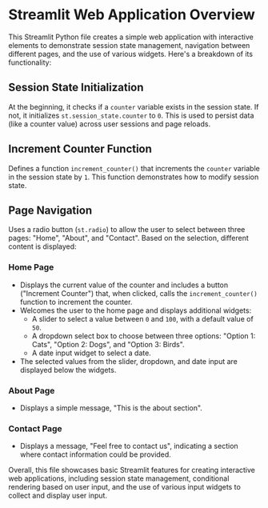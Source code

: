 # Streamlit Web Application Overview

This Streamlit Python file creates a simple web application with interactive elements to demonstrate session state management, navigation between different pages, and the use of various widgets. Here's a breakdown of its functionality:

## Session State Initialization
At the beginning, it checks if a `counter` variable exists in the session state. If not, it initializes `st.session_state.counter` to `0`. This is used to persist data (like a counter value) across user sessions and page reloads.

## Increment Counter Function
Defines a function `increment_counter()` that increments the `counter` variable in the session state by `1`. This function demonstrates how to modify session state.

## Page Navigation
Uses a radio button (`st.radio`) to allow the user to select between three pages: "Home", "About", and "Contact". Based on the selection, different content is displayed:

### Home Page
- Displays the current value of the counter and includes a button ("Increment Counter") that, when clicked, calls the `increment_counter()` function to increment the counter.
- Welcomes the user to the home page and displays additional widgets:
  - A slider to select a value between `0` and `100`, with a default value of `50`.
  - A dropdown select box to choose between three options: "Option 1: Cats", "Option 2: Dogs", and "Option 3: Birds".
  - A date input widget to select a date.
- The selected values from the slider, dropdown, and date input are displayed below the widgets.

### About Page
- Displays a simple message, "This is the about section".

### Contact Page
- Displays a message, "Feel free to contact us", indicating a section where contact information could be provided.

Overall, this file showcases basic Streamlit features for creating interactive web applications, including session state management, conditional rendering based on user input, and the use of various input widgets to collect and display user input.